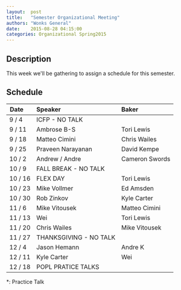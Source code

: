 ```yaml
--- 
layout:  post 
title:   "Semester Organizational Meeting"
authors: "Wonks General" 
date:    2015-08-28 04:15:00 
categories: Organizational Spring2015
--- 
```

## Description

This week we'll be gathering to assign a schedule for this semester.

## Schedule

| Date&nbsp;&nbsp;&nbsp;&nbsp;   | Speaker                     | Baker                          |
|---------|:----------------------------|:-------------------------------|
|  9 /  4 | ICFP  - NO TALK ||
|  9 / 11 | Ambrose B-S                 | Tori Lewis                     |
|  9 / 18 | Matteo Cimini               | Chris Wailes                   |
|  9 / 25 | Praveen Narayanan           | David Kempe                    |
| 10 /  2 | Andrew / Andre              | Cameron Swords                 |
| 10 /  9 | FALL BREAK - NO TALK ||
| 10 / 16 | FLEX DAY                    | Tori Lewis                     |
| 10 / 23 | Mike Vollmer                | Ed Amsden                      |
| 10 / 30 | Rob Zinkov                  | Kyle Carter                    |
| 11 /  6 | Mike Vitousek               | Matteo Cimini                  |
| 11 / 13 | Wei                         | Tori Lewis                     |
| 11 / 20 | Chris Wailes                | Mike Vitousek                  |
| 11 / 27 | THANKSGIVING - NO TALK ||
| 12 /  4 | Jason Hemann                | Andre K                        |
| 12 / 11 | Kyle Carter                 | Wei                            |
| 12 / 18 | POPL PRATICE TALKS ||

*: Practice Talk

